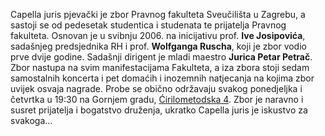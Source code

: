Capella juris pjevački je zbor Pravnog fakulteta Sveučilišta u Zagrebu, a sastoji se od pedesetak studentica i studenata te prijatelja Pravnog fakulteta. Osnovan je u svibnju 2006. na inicijativu prof. **Ive Josipovića**, sadašnjeg predsjednika RH i prof. **Wolfganga Ruscha**, koji je zbor vodio prve dvije godine. Sadašnji dirigent je mladi maestro **Jurica Petar Petrač**. Zbor nastupa na svim manifestacijama Fakulteta, a iza zbora stoji sedam samostalnih koncerta i pet domaćih i inozemnih natjecanja na kojima zbor uvijek osvaja nagrade. Probe se obično održavaju svakog ponedjeljka i četvrtka u 19:30 na Gornjem gradu, [Ćirilometodska 4](http://maps.google.com/maps?f=q&source=s_q&hl=en&geocode=&q=%C4%87irilometodska+4,+zagreb&aq=&sll=37.0625,-95.677068&sspn=44.928295,107.138672&ie=UTF8&hq=&hnear=%C4%86irilometodska+4,+Zagreb,+Croatia&ll=45.813808,15.978659&spn=0.004853,0.013078&z=17). Zbor je naravno i susret prijatelja i bogatstvo druženja, ukratko Capella juris je iskustvo za svakoga…
